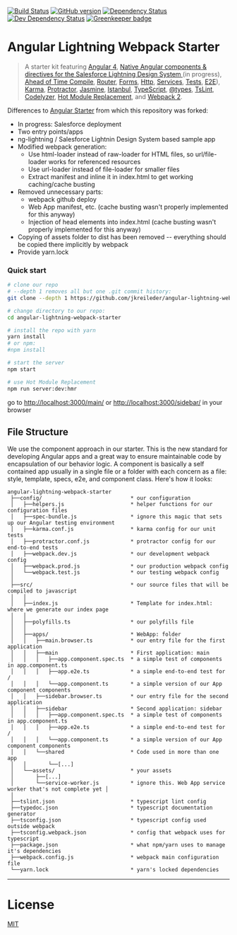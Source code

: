 [![Build Status](https://travis-ci.org/jkreileder/angular-lightning-webpack-starter.svg?branch=master)](https://travis-ci.org/jkreileder/angular-lightning-webpack-starter)
[![GitHub version](https://badge.fury.io/gh/jkreileder%2Fangular-lightning-webpack-starter.svg)](https://badge.fury.io/gh/jkreileder%2Fangular-lightning-webpack-starter)
[![Dependency Status](https://david-dm.org/jkreileder/angular-lightning-webpack-starter.svg)](https://david-dm.org/jkreileder/angular-lightning-webpack-starter)
[![Dev Dependency Status](https://david-dm.org/jkreileder/angular-lightning-webpack-starter/dev-status.svg)](https://david-dm.org/jkreileder/angular-lightning-webpack-starter?type=dev)
[![Greenkeeper badge](https://badges.greenkeeper.io/jkreileder/angular-lightning-webpack-starter.svg)](https://greenkeeper.io/)

# Angular Lightning Webpack Starter

> A starter kit featuring [Angular 4](https://angular.io),  [Native Angular components & directives for the Salesforce Lightning Design System ](http://ng-lightning.github.io/ng-lightning/) (in progress), [Ahead of Time Compile](https://angular.io/docs/ts/latest/cookbook/aot-compiler.html), [Router](https://angular.io/docs/ts/latest/guide/router.html), [Forms](https://angular.io/docs/ts/latest/guide/forms.html),
[Http](https://angular.io/docs/ts/latest/guide/server-communication.html),
[Services](https://gist.github.com/gdi2290/634101fec1671ee12b3e#_follow_@AngularClass_on_twitter),
[Tests](https://angular.io/docs/ts/latest/guide/testing.html), [E2E](https://angular.github.io/protractor/#/faq#what-s-the-difference-between-karma-and-protractor-when-do-i-use-which-)), [Karma](https://karma-runner.github.io/), [Protractor](https://angular.github.io/protractor/), [Jasmine](https://github.com/jasmine/jasmine), [Istanbul](https://github.com/gotwarlost/istanbul), [TypeScript](http://www.typescriptlang.org/), [@types](https://www.npmjs.com/~types), [TsLint](http://palantir.github.io/tslint/), [Codelyzer](https://github.com/mgechev/codelyzer), [Hot Module Replacement](https://webpack.github.io/docs/hot-module-replacement-with-webpack.html), and [Webpack 2](http://webpack.github.io/).

Differences to [Angular Starter](https://github.com/AngularClass/angular-starter) from which this repository was forked:
* In progress: Salesforce deployment
* Two entry points/apps
* ng-lightning / Salesforce Lightnin Design System based sample app
* Modified webpack generation:
  * Use html-loader instead of raw-loader for HTML files, so url/file-loader works for referenced resources
  * Use url-loader instead of file-loader for smaller files
  * Extract manifest and inline it in index.html to get working caching/cache busting
* Removed unnecessary parts:
  * webpack github deploy
  * Web App manifest, etc. (cache busting wasn't properly implemented for this anyway)
  * Injection of head elements into index.html (cache busting wasn't properly implemented for this anyway)
* Copying of assets folder to dist has been removed -- everything should be copied there implicitly by webpack
* Provide yarn.lock

### Quick start
```bash
# clone our repo
# --depth 1 removes all but one .git commit history:
git clone --depth 1 https://github.com/jkreileder/angular-lightning-webpack-starter.git

# change directory to our repo:
cd angular-lightning-webpack-starter

# install the repo with yarn
yarn install
# or npm:
#npm install

# start the server
npm start

# use Hot Module Replacement
npm run server:dev:hmr
```
go to [http://localhost:3000/main/](http://localhost:3000/main/) or [http://localhost:3000/sidebar/](http://localhost:3000/sidebar/) in your browser

## File Structure
We use the component approach in our starter. This is the new standard for developing Angular apps and a great way to ensure maintainable code by encapsulation of our behavior logic. A component is basically a self contained app usually in a single file or a folder with each concern as a file: style, template, specs, e2e, and component class. Here's how it looks:
```
angular-lightning-webpack-starter
 ├──config/                            * our configuration
 │   ├──helpers.js                     * helper functions for our configuration files
 │   ├──spec-bundle.js                 * ignore this magic that sets up our Angular testing environment
 │   ├──karma.conf.js                  * karma config for our unit tests
 │   ├──protractor.conf.js             * protractor config for our end-to-end tests
 │   ├──webpack.dev.js                 * our development webpack config
 │   ├──webpack.prod.js                * our production webpack config
 │   └──webpack.test.js                * our testing webpack config
 │
 ├──src/                               * our source files that will be compiled to javascript
 │   │
 │   ├──index.js                       * Template for index.html: where we generate our index page
 │   │
 │   ├──polyfills.ts                   * our polyfills file
 │   │
 │   ├──apps/                          * WebApp: folder
 │   │   ├──main.browser.ts            * our entry file for the first application
 │   │   ├──main                       * First application: main
 │   │   │   ├──app.component.spec.ts  * a simple test of components in app.component.ts
 │   │   │   ├──app.e2e.ts             * a simple end-to-end test for /
 │   │   │   └──app.component.ts       * a simple version of our App component components
 │   │   ├──sidebar.browser.ts         * our entry file for the second application
 │   │   ├──sidebar                    * Second application: sidebar
 │   │   │   ├──app.component.spec.ts  * a simple test of components in app.component.ts
 │   │   │   ├──app.e2e.ts             * a simple end-to-end test for /
 │   │   │   └──app.component.ts       * a simple version of our App component components
 │   │   └──shared                     * Code used in more than one app
 │   │       └──[...]
 │   └──assets/                        * your assets
 │       ├──[...]
 │       └──service-worker.js          * ignore this. Web App service worker that's not complete yet │
 │
 ├──tslint.json                        * typescript lint config
 ├──typedoc.json                       * typescript documentation generator
 ├──tsconfig.json                      * typescript config used outside webpack
 ├──tsconfig.webpack.json              * config that webpack uses for typescript
 ├──package.json                       * what npm/yarn uses to manage it's dependencies
 ├──webpack.config.js                  * webpack main configuration file
 └──yarn.lock                          * yarn's locked dependencies
```
___

# License
 [MIT](/LICENSE)
